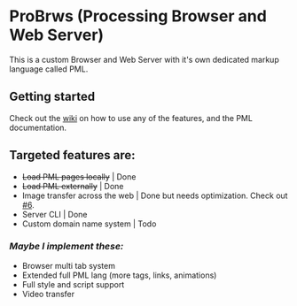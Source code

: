 # ProBrws (Processing Browser and Web Server)
This is a custom Browser and Web Server with it's own dedicated markup language called PML.

## Getting started
Check out the [wiki](https://github.com/plopez01/proBrws/wiki) on how to use any of the features, and the PML documentation.

## Targeted features are:
- ~~Load PML pages locally~~ | Done
- ~~Load PML externally~~ | Done
- Image transfer across the web | Done but needs optimization. Check out [#6](https://github.com/plopez01/proBrws/issues/6).
- Server CLI | Done
- Custom domain name system | Todo

### *Maybe I implement these:*
- Browser multi tab system
- Extended full PML lang (more tags, links, animations)
- Full style and script support
- Video transfer
